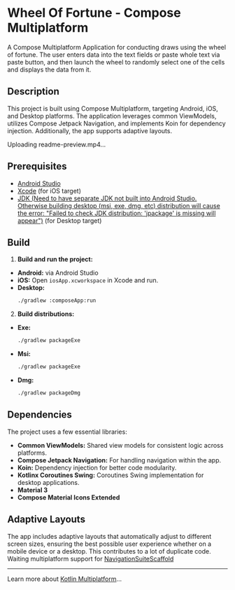 # Wheel Of Fortune - Compose Multiplatform

A Compose Multiplatform Application for conducting draws using the wheel of fortune.
The user enters data into the text fields or paste whole text via paste button, and then launch the wheel to randomly select one of the cells and displays the data from it.

## Description

This project is built using Compose Multiplatform, targeting Android, iOS, and Desktop platforms. The application leverages common ViewModels, utilizes Compose Jetpack Navigation, and implements Koin for dependency injection. Additionally, the app supports adaptive layouts.


Uploading readme-preview.mp4…


## Prerequisites

- [Android Studio](https://developer.android.com/studio)
- [Xcode](https://developer.apple.com/xcode/) (for iOS target)
- [JDK (Need to have separate JDK not built into Android Studio. Otherwise building desktop (msi, exe, dmg, etc) distribution will cause the error: "Failed to check JDK distribution: 'jpackage' is missing will appear")](https://www.oracle.com/java/technologies/downloads/) (for Desktop target)

## Build
1. **Build and run the project:**
  - **Android:**
    via Android Studio
  - **iOS:**
    Open `iosApp.xcworkspace` in Xcode and run.
  - **Desktop:**
    ```sh
    ./gradlew :composeApp:run 
    ```
2. **Build distributions:**
  - **Exe:**
    ```sh
    ./gradlew packageExe
    ```
  - **Msi:**
    ```sh
    ./gradlew packageExe
    ```
  - **Dmg:**
    ```sh
    ./gradlew packageDmg
    ```
## Dependencies

The project uses a few essential libraries:

- **Common ViewModels:**
  Shared view models for consistent logic across platforms.
- **Compose Jetpack Navigation:**
  For handling navigation within the app.
- **Koin:**
  Dependency injection for better code modularity.
- **Kotlinx Coroutines Swing:**
  Coroutines Swing implementation for desktop applications.
- **Material 3**
- **Compose Material Icons Extended**
## Adaptive Layouts

The app includes adaptive layouts that automatically adjust to different screen sizes, ensuring the best possible user experience whether on a mobile device or a desktop.
This contributes to a lot of duplicate code. Waiting multiplatform support for [NavigationSuiteScaffold](https://github.com/JetBrains/compose-multiplatform/issues/4952)

---


Learn more about [Kotlin Multiplatform](https://www.jetbrains.com/help/kotlin-multiplatform-dev/get-started.html)…
